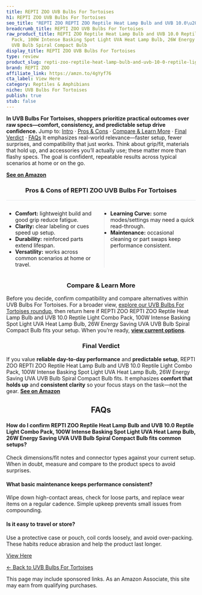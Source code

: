 ```yaml
---
title: REPTI ZOO UVB Bulbs For Tortoises
h1: REPTI ZOO UVB Bulbs For Tortoises
seo_title: "REPTI ZOO REPTI ZOO Reptile Heat Lamp Bulb and UVB 10.0\u2026"
breadcrumb_title: REPTI ZOO UVB Bulbs For Tortoises
raw_product_title: REPTI ZOO Reptile Heat Lamp Bulb and UVB 10.0 Reptile Light Combo
  Pack, 100W Intense Basking Spot Light UVA Heat Lamp Bulb, 26W Energy Saving UVA
  UVB Bulb Spiral Compact Bulb
display_title: REPTI ZOO UVB Bulbs For Tortoises
type: review
product_slug: repti-zoo-reptile-heat-lamp-bulb-and-uvb-10-0-reptile-light-combo-pack-619e5c4c
brand: REPTI ZOO
affiliate_link: https://amzn.to/4gYyf76
cta_label: View Here
category: Reptiles & Amphibians
niche: UVB Bulbs For Tortoises
publish: true
stub: false
---
```


<div id="intro" class="full-width"><p><strong>In UVB Bulbs For Tortoises, shoppers prioritize practical outcomes over raw specs&mdash;comfort, consistency, and predictable setup drive confidence.</strong> Jump to: <a href="#intro">Intro</a> · <a href="#pros-cons">Pros &amp; Cons</a> · <a href="#compare-more">Compare &amp; Learn More</a> · <a href="#verdict">Final Verdict</a> · <a href="#faqs">FAQs</a> It emphasizes real-world relevance&mdash;faster setup, fewer surprises, and compatibility that just works. Think about grip/fit, materials that hold up, and accessories you’ll actually use; these matter more than flashy specs. The goal is confident, repeatable results across typical scenarios at home or on the go.</p><p><a href="https://amzn.to/4gYyf76" rel="nofollow sponsored noopener" target="_blank"><strong>See on Amazon</strong></a></p></div>
<h3 id="pros-cons" style="text-align:center;">Pros &amp; Cons of REPTI ZOO UVB Bulbs For Tortoises</h3>
<div class="pc-grid" style="display:grid;grid-template-columns:1fr 1fr;gap:16px;border-top:1px solid #e5e7eb;padding-top:12px;">
  <ul>
    <li><strong>Comfort:</strong> lightweight build and good grip reduce fatigue.</li>
    <li><strong>Clarity:</strong> clear labeling or cues speed up setup.</li>
    <li><strong>Durability:</strong> reinforced parts extend lifespan.</li>
    <li><strong>Versatility:</strong> works across common scenarios at home or travel.</li>
  </ul>
  <ul style="border-left:1px solid #e5e7eb;padding-left:16px;">
    <li><strong>Learning Curve:</strong> some modes/settings may need a quick read-through.</li>
    <li><strong>Maintenance:</strong> occasional cleaning or part swaps keep performance consistent.</li>
  </ul>
</div>


<h3 id="compare-more" style="text-align:center;">Compare &amp; Learn More</h3>
<p>Before you decide, confirm compatibility and compare alternatives within UVB Bulbs For Tortoises. For a broader view, <a href="#">explore our UVB Bulbs For Tortoises roundup</a>, then return here if REPTI ZOO REPTI ZOO Reptile Heat Lamp Bulb and UVB 10.0 Reptile Light Combo Pack, 100W Intense Basking Spot Light UVA Heat Lamp Bulb, 26W Energy Saving UVA UVB Bulb Spiral Compact Bulb fits your setup. When you’re ready, <a href="https://amzn.to/4gYyf76" rel="nofollow sponsored noopener" target="_blank"><strong>view current options</strong></a>.</p>

<h3 id="verdict" style="text-align:center;">Final Verdict</h3>
<p>If you value <strong>reliable day-to-day performance</strong> and <strong>predictable setup</strong>, REPTI ZOO REPTI ZOO Reptile Heat Lamp Bulb and UVB 10.0 Reptile Light Combo Pack, 100W Intense Basking Spot Light UVA Heat Lamp Bulb, 26W Energy Saving UVA UVB Bulb Spiral Compact Bulb fits. It emphasizes <strong>comfort that holds up</strong> and <strong>consistent clarity</strong> so your focus stays on the task&mdash;not the gear. <a href="https://amzn.to/4gYyf76" rel="nofollow sponsored noopener" target="_blank"><strong>See on Amazon</strong></a></p>

<h2 id="faqs" style="text-align:center;">FAQs</h2>
<h4><strong>How do I confirm REPTI ZOO Reptile Heat Lamp Bulb and UVB 10.0 Reptile Light Combo Pack, 100W Intense Basking Spot Light UVA Heat Lamp Bulb, 26W Energy Saving UVA UVB Bulb Spiral Compact Bulb fits common setups?</strong></h4>
<p>Check dimensions/fit notes and connector types against your current setup. When in doubt, measure and compare to the product specs to avoid surprises.</p>
<h4><strong>What basic maintenance keeps performance consistent?</strong></h4>
<p>Wipe down high-contact areas, check for loose parts, and replace wear items on a regular cadence. Simple upkeep prevents small issues from compounding.</p>
<h4><strong>Is it easy to travel or store?</strong></h4>
<p>Use a protective case or pouch, coil cords loosely, and avoid over-packing. These habits reduce abrasion and help the product last longer.</p>

<p><a class="btn" href="https://amzn.to/4gYyf76" target="_blank" rel="nofollow sponsored noopener">View Here</a></p>
<p><a href="/roundups/reptiles-amphibians/uvb-bulbs-for-tortoises/">← Back to UVB Bulbs For Tortoises</a></p>
<aside class="disclosure">This page may include sponsored links. As an Amazon Associate, this site may earn from qualifying purchases.</aside>
